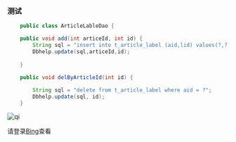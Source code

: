 ### 测试 
```java
    public class ArticleLableDao {

	public void add(int articeId, int id) {
		String sql = "insert into t_article_label (aid,lid) values(?,?)";
		Dbhelp.update(sql,articeId,id);
		
	}

	public void delByArticleId(int id) {
		
		String sql = "delete from t_article_label where aid = ?";
		Dbhelp.update(sql, id);
	}
```

![qi](http://a3.qpic.cn/psb?/V12UM34U0WbQxL/90osI.iQslfAEmVgPvMRoGygtuM8TPseapDqQ*x8oB8!/c/dPIAAAAAAAAA&ek=1&kp=1&pt=0&bo=UwNTA1MDUwMDORw!&vuin=1824857749&tm=1508580000&sce=60-2-2&rf=0-0)



请登录[Bing](https://www.bing.com/)查看


